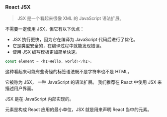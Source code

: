 ### React JSX
>JSX 是一个看起来很像 XML 的 JavaScript 语法扩展。


不需要一定使用 JSX，但它有以下优点：
- JSX 执行更快，因为它在编译为 JavaScript 代码后进行了优化。
- 它是类型安全的，在编译过程中就能发现错误。
- 使用 JSX 编写模板更加简单快速。


```js
const element = <h1>Hello, world!</h1>;
```
这种看起来可能有些奇怪的标签语法既不是字符串也不是 HTML。

它被称为 JSX， 一种 JavaScript 的语法扩展。 我们推荐在 React 中使用 JSX 来描述用户界面。

JSX 是在 JavaScript 内部实现的。

元素是构成 React 应用的最小单位，JSX 就是用来声明 React 当中的元素。










